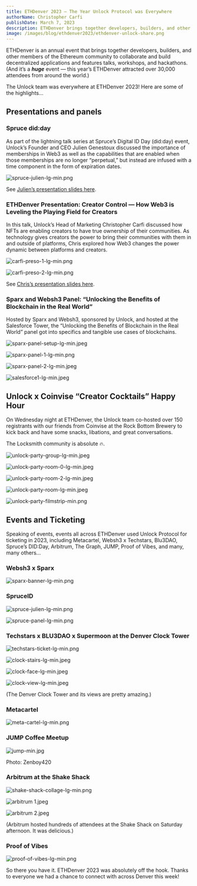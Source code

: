 ```yaml
---
title: ETHDenver 2023 — The Year Unlock Protocol was Everywhere
authorName: Christopher Carfi
publishDate: March 7, 2023
description: ETHDenver brings together developers, builders, and other members of the Ethereum community to collaborate and build decentralized applications and features talks, workshops, and hackathons. Here are some of the highlights…
image: /images/blog/ethdenver2023/ethdenver-unlock-share.png
---
```


ETHDenver is an annual event that brings together developers, builders, and other members of the Ethereum community to collaborate and build decentralized applications and features talks, workshops, and hackathons. (And it’s a ***huge*** event — this year’s ETHDenver attracted over 30,000 attendees from around the world.) 

The Unlock team was everywhere at ETHDenver 2023! Here are some of the highlights…

## Presentations and panels

### **Spruce did:day**

As part of the lightning talk series at Spruce’s Digital ID Day (did:day) event, Unlock’s Founder and CEO Julien Genestoux discussed the importance of memberships in Web3 as well as the capabilities that are enabled when those memberships are no longer “perpetual,” but instead are infused with a time component in the form of expiration dates.

![spruce-julien-lg-min.png](/images/blog/ethdenver2023/spruce-julien-lg-min.png)

See [Julien’s presentation slides here](https://docs.google.com/presentation/d/1JtySLhc-nXURbiDvOfhpEM2GJ6O6hH58iO_NcvZVVdU/edit#slide=id.p).

### ETHDenver Presentation: Creator Control — How Web3 is Leveling the Playing Field for Creators

In this talk, Unlock’s Head of Marketing Christopher Carfi discussed how NFTs are enabling creators to have true ownership of their communities. As technology gives creators the power to bring their communities with them in and outside of platforms, Chris explored how Web3 changes the power dynamic between platforms and creators.

![carfi-preso-1-lg-min.png](/images/blog/ethdenver2023/carfi-preso-1-lg-min.png)

![carfi-preso-2-lg-min.png](/images/blog/ethdenver2023/carfi-preso-2-lg-min.png)

See [Chris’s presentation slides here](https://docs.google.com/presentation/d/1gbFN78a3dIn8v5iTcNNfh9Vq_D3tRKxCNBBTElYdwI8/edit#slide=id.p).

### **Sparx and Websh3 Panel: “Unlocking the Benefits of Blockchain in the Real World”**

Hosted by Sparx and Websh3, sponsored by Unlock, and hosted at the Salesforce Tower, the “Unlocking the Benefits of Blockchain in the Real World” panel got into specifics and tangible use cases of blockchains. 

![sparx-panel-setup-lg-min.jpeg](/images/blog/ethdenver2023/sparx-panel-setup-lg-min.jpeg)

![sparx-panel-1-lg-min.png](/images/blog/ethdenver2023/sparx-panel-1-lg-min.png)

![sparx-panel-2-lg-min.jpeg](/images/blog/ethdenver2023/sparx-panel-2-lg-min.jpeg)

![salesforce1-lg-min.jpeg](/images/blog/ethdenver2023/salesforce1-lg-min.jpeg)

## Unlock x Coinvise “Creator Cocktails” Happy Hour

On Wednesday night at ETHDenver, the Unlock team co-hosted over 150 registrants with our friends from Coinvise at the Rock Bottom Brewery to kick back and have some snacks, libations, and great conversations. 

The Locksmith community is absolute 🔥.

![unlock-party-group-lg-min.jpeg](/images/blog/ethdenver2023/unlock-party-group-lg-min.jpeg)

![unlock-party-room-0-lg-min.jpeg](/images/blog/ethdenver2023/unlock-party-room-0-lg-min.jpeg)

![unlock-party-room-2-lg-min.jpeg](/images/blog/ethdenver2023/unlock-party-room-2-lg-min.jpeg)

![unlock-party-room-lg-min.jpeg](/images/blog/ethdenver2023/unlock-party-room-lg-min.jpeg)

![unlock-party-filmstrip-min.png](/images/blog/ethdenver2023/unlock-party-filmstrip-min.png)

## Events and Ticketing

Speaking of events, events all across ETHDenver used Unlock Protocol for ticketing in 2023, including Metacartel, Websh3 x Techstars, Blu3DAO, Spruce’s DID:Day, Arbitrum, The Graph, JUMP, Proof of Vibes, and many, many others…

### **Websh3 x Sparx**

![sparx-banner-lg-min.png](/images/blog/ethdenver2023/sparx-banner-lg-min.png)

### **SpruceID**

![spruce-julien-lg-min.png](/images/blog/ethdenver2023/spruce-julien-lg-min%201.png)

![spruce-panel-lg-min.png](/images/blog/ethdenver2023/spruce-panel-lg-min.png)

### **Techstars x BLU3DAO x Supermoon at the Denver Clock Tower**

![techstars-ticket-lg-min.png](/images/blog/ethdenver2023/techstars-ticket-lg-min.png)

![clock-stairs-lg-min.jpeg](/images/blog/ethdenver2023/clock-stairs-lg-min.jpeg)

![clock-face-lg-min.jpeg](/images/blog/ethdenver2023/clock-face-lg-min.jpeg)

![clock-view-lg-min.jpeg](/images/blog/ethdenver2023/clock-view-lg-min.jpeg)

(The Denver Clock Tower and its views are pretty amazing.)

### **Metacartel**

![meta-cartel-lg-min.png](/images/blog/ethdenver2023/meta-cartel-lg-min.png)

### **JUMP Coffee Meetup**

![jump-min.jpg](/images/blog/ethdenver2023/jump-min.jpg)

Photo: Zenboy420

### **Arbitrum** at the Shake Shack

![shake-shack-collage-lg-min.png](/images/blog/ethdenver2023/shake-shack-collage-lg-min.png)

![arbitrum 1.jpeg](/images/blog/ethdenver2023/arbitrum_1.jpeg)

![arbitrum 2.jpeg](/images/blog/ethdenver2023/arbitrum_2.jpeg)

(Arbitrum hosted hundreds of attendees at the Shake Shack on Saturday afternoon. It was delicious.)

### **Proof of Vibes**

![proof-of-vibes-lg-min.png](/images/blog/ethdenver2023/proof-of-vibes-lg-min.png)

So there you have it. ETHDenver 2023 was absolutely off the hook. Thanks to everyone we had a chance to connect with across Denver this week!
